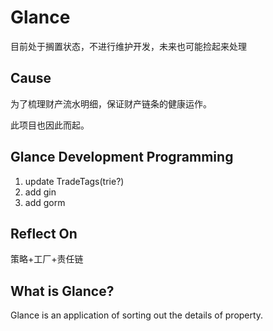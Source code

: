 # Glance

目前处于搁置状态，不进行维护开发，未来也可能捡起来处理

## Cause

为了梳理财产流水明细，保证财产链条的健康运作。

此项目也因此而起。

## Glance Development Programming

1. update TradeTags(trie?)
2. add gin
3. add gorm

## Reflect On

策略+工厂+责任链

[//]: # (## Use Glance)

[//]: # ()
[//]: # (### Quick use Glance&#40;推荐/recommend&#41;)

[//]: # ()
[//]: # (1. Download Glance application)

[//]: # (> file are built from source code)

[//]: # ()
[//]: # (2. Run Glance application file)

[//]: # ()
[//]: # (### build application)

[//]: # ()
[//]: # (1. Use git clone Glance project)

[//]: # (```shell)

[//]: # (git clone https://github.com/RedCrazyGhost/Glance.git)

[//]: # (```)

[//]: # (2. Use Shell code build source code)

[//]: # (> In the glance directory)

[//]: # (```shell)

[//]: # (go build)

[//]: # (```)

[//]: # (3. Run the packaged execution file)


## What is Glance?
Glance is an application of sorting out the details of property.



[//]: # (## Why Glance？)

[//]: # ()
[//]: # (Glance does the following for you:)

[//]: # ()
[//]: # (- 自动梳理)